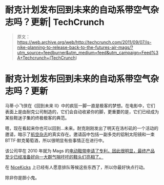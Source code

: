 # 耐克计划发布回到未来的自动系带空气杂志吗？更新| TechCrunch

> 原文：<https://web.archive.org/web/http://techcrunch.com/2011/09/07/is-nike-planning-to-release-back-to-the-futures-air-mags/?utm_source=feedburner&utm_medium=feed&utm_campaign=Feed%3A+Techcrunch+(TechCrunch>)

# 耐克计划发布回到未来的自动系带空气杂志吗？更新

马蒂·小飞侠在《回到未来 II》中的疯狂一脚一直是极客的梦想。在电影中，它们表面上是由耐克公司制造的，它们会自动收紧你的脚，更重要的是，它们已经成为某些鞋迷子集的终极极客的典范。

嗯，现在看起来你也可以回到…未来。耐克刚刚发出了明天在洛杉矶的一个活动的邀请，暗示了[航空杂志](https://web.archive.org/web/20230313205907/http://www.nicekicks.com/2010/08/possible-nike-air-mag-marty-mcfly-release/)的真实存在。邀请函中包括一副多克的铝制太阳镜和一束 BTTF·默克葡萄酒，所以很明显有些事情正在进行中。

该公司早在 2010 年就为 Mags 的[电动鞋带申请了专利，因此很明显，最终产品至少已经准备好向一大群气喘吁吁的鞋头们亮相了。](https://web.archive.org/web/20230313205907/https://techcrunch.com/2010/08/25/nike-patenting-the-power-laces-from-back-to-the-future-ii/)

在 [NiceKicks](https://web.archive.org/web/20230313205907/http://www.nicekicks.com/2011/09/is-nike-taking-us-back-to-the-future/) 上已经有人愿意排队等候这些东西了，所以你最好快点行动。

除非你是胆小鬼。